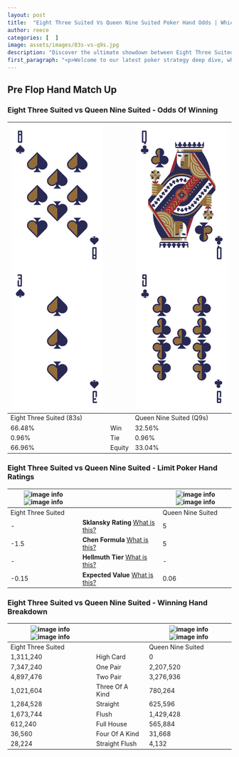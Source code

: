 ```yaml
---
layout: post
title:  "Eight Three Suited Vs Queen Nine Suited Poker Hand Odds | Which Is The Better Hand In Poker? A Complete Guide"
author: reece
categories: [  ]
image: assets/images/83s-vs-q9s.jpg
description: "Discover the ultimate showdown between Eight Three Suited and Queen Nine Suited in poker! Uncover the odds, strategies, and scenarios where one hand triumphs over the other. Get ready to up your poker game with this thrilling analysis."
first_paragraph: "<p>Welcome to our latest poker strategy deep dive, where we're pitting two distinct hands against each other in a high-stakes showdown: Eight Three Suited vs Queen Nine Suited.</p><p>In the dynamic world of poker, every decision counts, and knowing which hand holds the upper hand is key to your success at the table.</p><p>In this article, we'll dissect these two hands, explore the scenarios where one dominates the other, and equip you with the knowledge to make strategic choices that can tip the odds in your favor.</p><p>Get ready to unravel the intriguing dynamics of these poker hands and elevate your game to new heights.</p>"
---
```




[comment]: # (sp0)

## Pre Flop Hand Match Up

<div class="table hand-ratings" markdown="1"> 



### Eight Three Suited vs Queen Nine Suited - Odds Of Winning


    
| ![image info](assets/images/hand1/8.png) ![image info](assets/images/hand1/3.png) |  | ![image info](assets/images/hand2/q.png) ![image info](assets/images/hand2/9.png) |
| -------- | -------- | -------- |
| Eight Three Suited (83s) |  | Queen Nine Suited (Q9s) |
| 66.48% | Win | 32.56% |
| 0.96% | Tie | 0.96% |
| 66.96% | Equity | 33.04% |




[comment]: # (sp1)



### Eight Three Suited vs Queen Nine Suited - Limit Poker Hand Ratings


    
| ![image info](https://www.riverpairs.com/assets/images/hand1/8.png) ![image info](https://www.riverpairs.com/assets/images/hand1/3.png) |  | ![image info](https://www.riverpairs.com/assets/images/hand2/q.png) ![image info](https://www.riverpairs.com/assets/images/hand2/9.png) |
| -------- | -------- | -------- |
| Eight Three Suited |  | Queen Nine Suited |
| - | **Sklansky Rating** [What is this?](/sklansky-rating-explained) | 5 |
| -1.5 | **Chen Formula** [What is this?](/chen-formula-explained) | 5 |
| - | **Hellmuth Tier** [What is this?](/Hellmuth-tier-explained) | - |
| -0.15 | **Expected Value** [What is this?](/expected-value-explained) | 0.06 |




[comment]: # (sp2)



### Eight Three Suited vs Queen Nine Suited - Winning Hand Breakdown


    
| ![image info](https://www.riverpairs.com/assets/images/hand1/8.png) ![image info](https://www.riverpairs.com/assets/images/hand1/3.png) |  | ![image info](https://www.riverpairs.com/assets/images/hand2/q.png) ![image info](https://www.riverpairs.com/assets/images/hand2/9.png) |
| -------- | -------- | -------- |
| Eight Three Suited |  | Queen Nine Suited |
| 1,311,240 | High Card | 0 |
| 7,347,240 | One Pair | 2,207,520 |
| 4,897,476 | Two Pair | 3,276,936 |
| 1,021,604 | Three Of A Kind | 780,264 |
| 1,284,528 | Straight | 625,596 |
| 1,673,744 | Flush | 1,429,428 |
| 612,240 | Full House | 565,884 |
| 36,560 | Four Of A Kind | 31,668 |
| 28,224 | Straight Flush | 4,132 |




[comment]: # (sp3)



</div>

[comment]: # (sp4)



[comment]: # (sp5)

